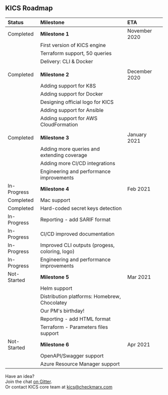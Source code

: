 ## KICS Roadmap

| Status | Milestone | ETA |
| :--- | :--- | :--- |
| Completed | **Milestone 1** | November 2020 |
|  | First version of KICS engine |  |
|  | Terraform support, 50 queries |  |
|  | Delivery: CLI & Docker |  |
| | | |
| Completed | **Milestone 2** | December 2020 |
|   | Adding support for K8S |  |
|   | Adding support for Docker |  |
|   | Designing official logo for KICS |  |
|   | Adding support for Ansible |  |
|   | Adding support for AWS CloudFormation |  |
| | | |
| Completed | **Milestone 3** | January 2021 |
|  | Adding more queries and extending coverage |  |
|  | Adding more CI/CD integrations |  |
| | Engineering and performance improvements |  |
| In-Progress | **Milestone 4** | Feb 2021 |
| Completed | Mac support |  |
| Completed | Hard-coded secret keys detection |  |
| In-Progress | Reporting - add SARIF format |  |
| In-Progress | CI/CD improved documentation |  |
| In-Progress | Improved CLI outputs (progess, coloring, logo) |  |
|In-Progress | Engineering and performance improvements |  |
| Not-Started | **Milestone 5** | Mar 2021 |
|  | Helm support |  |
|  | Distribution platforms: Homebrew, Chocolatey|  |
|  | Our PM's birthday! |  |
|  | Reporting - add HTML format |  |
|  | Terraform - Parameters files support |  |
| Not-Started | **Milestone 6** | Apr 2021 |
|  | OpenAPI/Swagger support |  |
|  | Azure Resource Manager support |  |

Have an idea?  
Join the chat <a href="https://gitter.im/kics-io/community" target="_blank">on Gitter</a>.  
Or contact KICS core team at [kics@checkmarx.com](mailto:kics@checkmarx.com)
